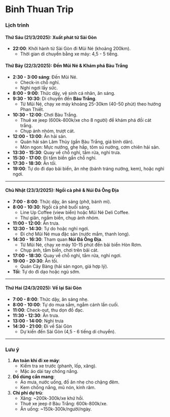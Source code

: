 
# Binh Thuan Trip

### **Lịch trình**

#### **Thứ Sáu (21/3/2025): Xuất phát từ Sài Gòn**
- **22:00**: Khởi hành từ Sài Gòn đi Mũi Né (khoảng 200km).  
  - Thời gian di chuyển bằng xe máy: 4,5 - 5 tiếng.  

#### **Thứ Bảy (22/3/2025): Đến Mũi Né & Khám phá Bàu Trắng**
- **2:30 - 3:00 sáng**: Đến Mũi Né.  
  - Check-in chỗ nghỉ.  
  - Nghỉ ngơi lấy sức.  
- **8:00 - 9:00**: Thức dậy, vệ sinh cá nhân, ăn sáng.  
- **9:30 - 10:30**: Di chuyển đến **Bàu Trắng**.  
  - Từ Mũi Né, chạy xe máy khoảng 25-30km (40-50 phút) theo hướng Phan Thiết.  
- **10:30 - 12:00**: Chơi Bàu Trắng.  
  - Thuê xe jeep (600k-800k/xe cho 8 người) để khám phá đồi cát trắng.  
  - Chụp ảnh nhóm, trượt cát.  
- **12:00 - 13:00**: Ăn hải sản.  
  - Quán hải sản Lâm Thủy (gần Bàu Trắng, giá bình dân).  
  - Món ngon: Mực nướng, ghẹ hấp, tôm sú nướng, cơm chiên hải sản.  
- **13:30 - 15:30**: Quay về chỗ nghỉ, tắm rửa, nghỉ trưa.  
- **15:30 - 17:00**: Đi tắm biển gần chỗ nghỉ.  
- **17:30 - 18:30**: Ăn tối.  
- **19:00**: Tự do đi dạo bãi biển, ăn nhẹ (bánh tráng nướng, kem), hoặc nghỉ ngơi.

---

#### **Chủ Nhật (23/3/2025): Ngồi cà phê & Núi Đá Ông Địa**
- **7:00 - 8:00**: Thức dậy, ăn sáng (phở, bánh mì).  
- **8:00 - 10:30**: Ngồi cà phê buổi sáng.  
  - Line Up Coffee (view biển) hoặc Mũi Né Deli Coffee.  
  - Thư giãn, ngắm biển, chụp ảnh nhóm.  
- **11:00 - 12:00**: Ăn trưa.  
- **12:30 - 14:30**: Tự do hoặc nghỉ ngơi.  
  - Đi chợ Mũi Né mua đặc sản (nước mắm, thanh long).  
- **14:30 - 16:30**: Tham quan **Núi Đá Ông Địa**.  
  - Từ Mũi Né, chạy xe máy 10-15 phút đến bãi biển Hòn Rơm.  
  - Chụp ảnh, tắm biển, chơi trên bãi cát.  
- **17:00 - 18:30**: Quay về chỗ nghỉ, tắm rửa, nghỉ ngơi.  
- **19:00 - 20:30**: Ăn tối.  
  - Quán Cây Bàng (hải sản ngon, giá hợp lý).  
- **Tối**: Tự do đi dạo hoặc ngủ sớm.

---

#### **Thứ Hai (24/3/2025): Về lại Sài Gòn**
- **7:00 - 8:00**: Thức dậy, ăn sáng nhẹ.  
- **8:00 - 10:00**: Tự do mua sắm, ngắm cảnh lần cuối.  
- **11:00**: Check-out, thu dọn đồ đạc.  
- **11:30 - 12:30**: Ăn trưa.  
- **13:00 - 14:00**: Nghỉ trưa
- **14:30 - 21:00**: Đi về Sài Gòn
  - Dự kiến đến Sài Gòn (4,5 - 6 tiếng di chuyển).  

---

### **Lưu ý**
1. **An toàn khi đi xe máy**:  
   - Kiểm tra xe trước (phanh, lốp, xăng).  
   - Mặc áo dài tay chống nắng.    
2. **Đồ dùng cần mang**:  
   - Áo mưa, nước uống, đồ ăn nhẹ cho chặng đêm.  
   - Kem chống nắng, mũ nón, kính râm.   
3. **Chi phí dự trù**:  
   - Xăng: ~200k-300k/xe khứ hồi.   
   - Thuê xe jeep ở Bàu Trắng: 600k-800k/xe.  
   - Ăn uống: ~150k-300k/người/ngày.  
